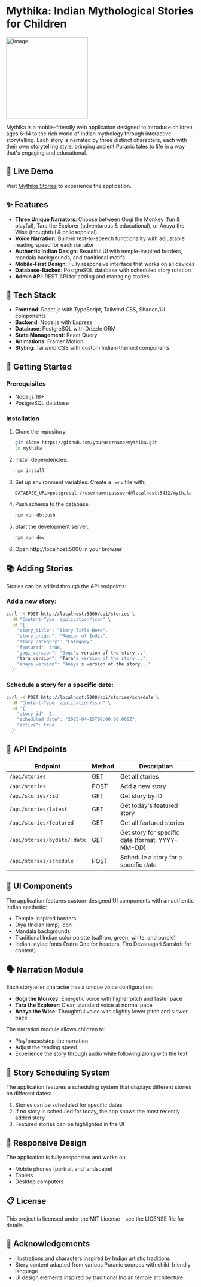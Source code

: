 # Mythika: Indian Mythological Stories for Children

<img width="218" alt="image" src="https://github.com/user-attachments/assets/1c35e4a2-0e14-43eb-98fa-c900b0e5d7ec" />


Mythika is a mobile-friendly web application designed to introduce children ages 6-14 to the rich world of Indian mythology through interactive storytelling. Each story is narrated by three distinct characters, each with their own storytelling style, bringing ancient Puranic tales to life in a way that's engaging and educational.

## 📱 Live Demo

Visit [Mythika Stories](https://mythika-stories.replit.app) to experience the application.

## ✨ Features

- **Three Unique Narrators**: Choose between Gogi the Monkey (fun & playful), Tara the Explorer (adventurous & educational), or Anaya the Wise (thoughtful & philosophical)
- **Voice Narration**: Built-in text-to-speech functionality with adjustable reading speed for each narrator
- **Authentic Indian Design**: Beautiful UI with temple-inspired borders, mandala backgrounds, and traditional motifs
- **Mobile-First Design**: Fully responsive interface that works on all devices
- **Database-Backed**: PostgreSQL database with scheduled story rotation
- **Admin API**: REST API for adding and managing stories

## 🧩 Tech Stack

- **Frontend**: React.js with TypeScript, Tailwind CSS, Shadcn/UI components
- **Backend**: Node.js with Express
- **Database**: PostgreSQL with Drizzle ORM
- **State Management**: React Query
- **Animations**: Framer Motion
- **Styling**: Tailwind CSS with custom Indian-themed components

## 🚀 Getting Started

### Prerequisites

- Node.js 18+ 
- PostgreSQL database

### Installation

1. Clone the repository:
   ```bash
   git clone https://github.com/yourusername/mythika.git
   cd mythika
   ```

2. Install dependencies:
   ```bash
   npm install
   ```

3. Set up environment variables:
   Create a `.env` file with:
   ```
   DATABASE_URL=postgresql://username:password@localhost:5432/mythika
   ```

4. Push schema to the database:
   ```bash
   npm run db:push
   ```

5. Start the development server:
   ```bash
   npm run dev
   ```

6. Open http://localhost:5000 in your browser

## 📚 Adding Stories

Stories can be added through the API endpoints:

### Add a new story:
```bash
curl -X POST http://localhost:5000/api/stories \
  -H "Content-Type: application/json" \
  -d '{
    "story_title": "Story Title Here",
    "story_origin": "Region of India",
    "story_category": "Category",
    "featured": true,
    "gogi_version": "Gogi's version of the story...",
    "tara_version": "Tara's version of the story...",
    "anaya_version": "Anaya's version of the story..."
  }'
```

### Schedule a story for a specific date:
```bash
curl -X POST http://localhost:5000/api/stories/schedule \
  -H "Content-Type: application/json" \
  -d '{
    "story_id": 2,
    "scheduled_date": "2025-04-15T00:00:00.000Z",
    "active": true
  }'
```

## 🔄 API Endpoints

| Endpoint | Method | Description |
|----------|--------|-------------|
| `/api/stories` | GET | Get all stories |
| `/api/stories` | POST | Add a new story |
| `/api/stories/:id` | GET | Get story by ID |
| `/api/stories/latest` | GET | Get today's featured story |
| `/api/stories/featured` | GET | Get all featured stories |
| `/api/stories/bydate/:date` | GET | Get story for specific date (format: YYYY-MM-DD) |
| `/api/stories/schedule` | POST | Schedule a story for a specific date |

## 🎨 UI Components

The application features custom-designed UI components with an authentic Indian aesthetic:

- Temple-inspired borders
- Diya (Indian lamp) icon
- Mandala backgrounds
- Traditional Indian color palette (saffron, green, white, and purple)
- Indian-styled fonts (Yatra One for headers, Tiro Devanagari Sanskrit for content)

## 🗣️ Narration Module

Each storyteller character has a unique voice configuration:

- **Gogi the Monkey**: Energetic voice with higher pitch and faster pace
- **Tara the Explorer**: Clear, standard voice at normal pace
- **Anaya the Wise**: Thoughtful voice with slightly lower pitch and slower pace

The narration module allows children to:
- Play/pause/stop the narration
- Adjust the reading speed
- Experience the story through audio while following along with the text

## 📅 Story Scheduling System

The application features a scheduling system that displays different stories on different dates:

1. Stories can be scheduled for specific dates
2. If no story is scheduled for today, the app shows the most recently added story
3. Featured stories can be highlighted in the UI

## 📱 Responsive Design

The application is fully responsive and works on:
- Mobile phones (portrait and landscape)
- Tablets
- Desktop computers

## 📋 License

This project is licensed under the MIT License - see the LICENSE file for details.

## 🙏 Acknowledgements

- Illustrations and characters inspired by Indian artistic traditions
- Story content adapted from various Puranic sources with child-friendly language
- UI design elements inspired by traditional Indian temple architecture
